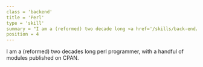 ```yaml
---
class = 'backend'
title = 'Perl'
type = 'skill'
summary = "I am a (reformed) two decade long <a href='/skills/back-end/perl'>perl programmer</a>"
position = 4
---
```


I am a (reformed) two decades long perl programmer, with a handful of modules published on CPAN.
